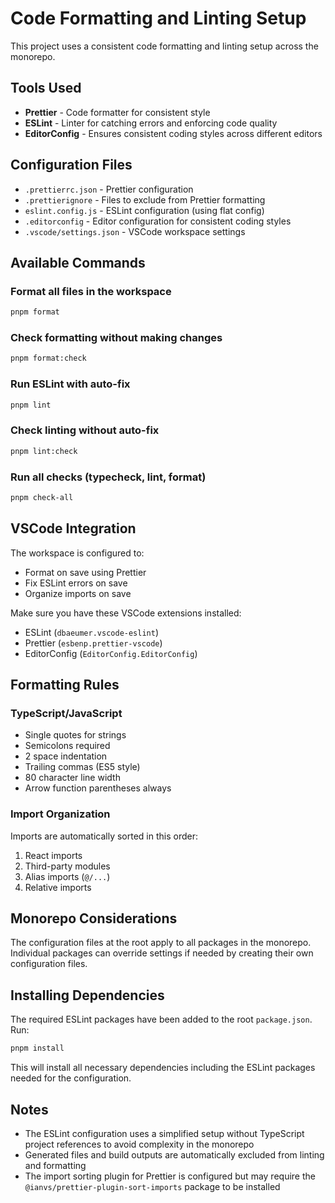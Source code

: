 # Code Formatting and Linting Setup

This project uses a consistent code formatting and linting setup across the monorepo.

## Tools Used

- **Prettier** - Code formatter for consistent style
- **ESLint** - Linter for catching errors and enforcing code quality
- **EditorConfig** - Ensures consistent coding styles across different editors

## Configuration Files

- `.prettierrc.json` - Prettier configuration
- `.prettierignore` - Files to exclude from Prettier formatting
- `eslint.config.js` - ESLint configuration (using flat config)
- `.editorconfig` - Editor configuration for consistent coding styles
- `.vscode/settings.json` - VSCode workspace settings

## Available Commands

### Format all files in the workspace

```bash
pnpm format
```

### Check formatting without making changes

```bash
pnpm format:check
```

### Run ESLint with auto-fix

```bash
pnpm lint
```

### Check linting without auto-fix

```bash
pnpm lint:check
```

### Run all checks (typecheck, lint, format)

```bash
pnpm check-all
```

## VSCode Integration

The workspace is configured to:

- Format on save using Prettier
- Fix ESLint errors on save
- Organize imports on save

Make sure you have these VSCode extensions installed:

- ESLint (`dbaeumer.vscode-eslint`)
- Prettier (`esbenp.prettier-vscode`)
- EditorConfig (`EditorConfig.EditorConfig`)

## Formatting Rules

### TypeScript/JavaScript

- Single quotes for strings
- Semicolons required
- 2 space indentation
- Trailing commas (ES5 style)
- 80 character line width
- Arrow function parentheses always

### Import Organization

Imports are automatically sorted in this order:

1. React imports
2. Third-party modules
3. Alias imports (`@/...`)
4. Relative imports

## Monorepo Considerations

The configuration files at the root apply to all packages in the monorepo. Individual packages can override settings if needed by creating their own configuration files.

## Installing Dependencies

The required ESLint packages have been added to the root `package.json`. Run:

```bash
pnpm install
```

This will install all necessary dependencies including the ESLint packages needed for the configuration.

## Notes

- The ESLint configuration uses a simplified setup without TypeScript project references to avoid complexity in the monorepo
- Generated files and build outputs are automatically excluded from linting and formatting
- The import sorting plugin for Prettier is configured but may require the `@ianvs/prettier-plugin-sort-imports` package to be installed
